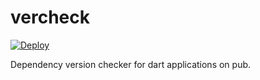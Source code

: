 # vercheck
[![Deploy](https://www.herokucdn.com/deploy/button.png)](https://heroku.com/deploy)

Dependency version checker for dart applications on pub.